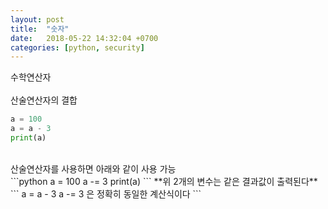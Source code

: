 ```yaml
---
layout: post
title:  "숫자"
date:   2018-05-22 14:32:04 +0700
categories: [python, security]
---
```

수학연산자
<br/>
<br/>
산술연산자의 결합
<br/>
```python
a = 100
a = a - 3
print(a)
```
<br/>
산술연산자를 사용하면 아래와 같이 사용 가능
<br/>
```python
a = 100
a -= 3
print(a)
```
**위 2개의 변수는 같은 결과값이 출력된다**
```
a = a - 3
a -= 3
은 정확히 동일한 계산식이다
```
